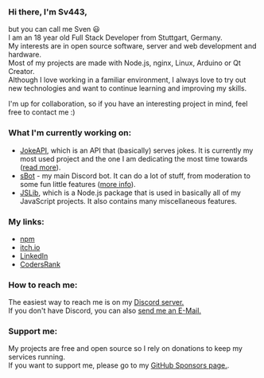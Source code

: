 <!-- Pro Tip: to create a page like this just create a public repo with your username as its name :) -->

### Hi there, I'm Sv443,
but you can call me Sven 😃  
I am an 18 year old Full Stack Developer from Stuttgart, Germany.  
My interests are in open source software, server and web development and hardware.  
Most of my projects are made with Node.js, nginx, Linux, Arduino or Qt Creator.  
Although I love working in a familiar environment, I always love to try out new technologies and want to continue learning and improving my skills.  
  
I'm up for collaboration, so if you have an interesting project in mind, feel free to contact me :)  


### What I'm currently working on:
- [JokeAPI](https://github.com/Sv443/JokeAPI), which is an API that (basically) serves jokes. It is currently my most used project and the one I am dedicating the most time towards ([read more](https://sv443.net/jokeapi/v2)).
- [sBot](https://github.com/Sv443/sBot) - my main Discord bot. It can do a lot of stuff, from moderation to some fun little features ([more info](https://sv443.net/r/sBot)).
- [JSLib](https://github.com/Sv443/JSLib-npm), which is a Node.js package that is used in basically all of my JavaScript projects. It also contains many miscellaneous features.

### My links:
- [npm](https://www.npmjs.com/~sv443)
- [itch.io](https://sv443.itch.io/)
- [LinkedIn](https://www.linkedin.com/in/sven-fehler/)
- [CodersRank](https://profile.codersrank.io/user/sv443)

### How to reach me:
The easiest way to reach me is on my [Discord server.](https://sv443.net/discord)  
If you don't have Discord, you can also [send me an E-Mail.](mailto:contact@sv443.net)

### Support me:
My projects are free and open source so I rely on donations to keep my services running.  
If you want to support me, please go to my [GitHub Sponsors page.](https://github.com/sponsors/Sv443).  
